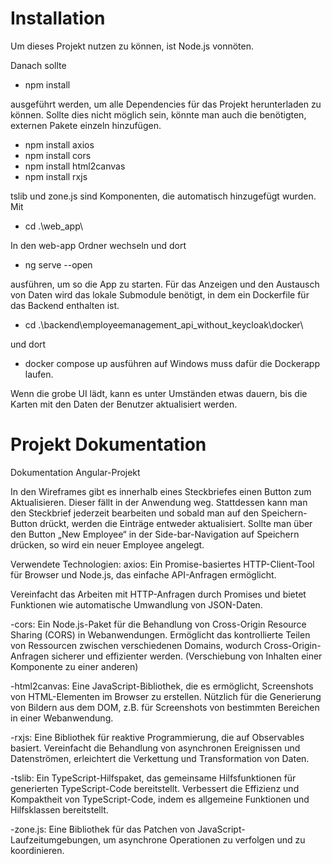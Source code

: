 
# Installation
Um dieses Projekt nutzen zu können, ist Node.js vonnöten.

Danach sollte

- npm install

ausgeführt werden, um alle Dependencies für das Projekt herunterladen zu können. 
Sollte dies nicht möglich sein, könnte man auch die benötigten, externen Pakete einzeln hinzufügen.

- npm install axios
- npm install cors
- npm install html2canvas
- npm install rxjs

tslib und zone.js sind Komponenten, die automatisch hinzugefügt wurden.
Mit 
- cd .\web_app\

 In den web-app Ordner wechseln und dort

- ng serve --open  

ausführen, um so die App zu starten.
Für das Anzeigen und den Austausch von Daten wird das lokale Submodule benötigt, in dem ein Dockerfile für das Backend enthalten ist.

- cd .\backend\employeemanagement_api_without_keycloak\docker\

und dort 

- docker compose up
ausführen auf Windows muss dafür die Dockerapp laufen. 

Wenn die grobe UI lädt, kann es unter Umständen etwas dauern, bis die Karten mit den Daten der Benutzer aktualisiert werden. 


# Projekt Dokumentation

Dokumentation Angular-Projekt

In den Wireframes gibt es innerhalb eines Steckbriefes einen Button zum Aktualisieren. Dieser fällt in der Anwendung weg. Stattdessen kann man den Steckbrief jederzeit bearbeiten und sobald man auf den Speichern-Button drückt,
werden die Einträge entweder aktualisiert. Sollte man über den Button „New Employee“ in der Side-bar-Navigation auf Speichern drücken, so wird ein neuer Employee angelegt.

Verwendete Technologien:
axios:
Ein Promise-basiertes HTTP-Client-Tool für Browser und Node.js, das einfache API-Anfragen ermöglicht.

Vereinfacht das Arbeiten mit HTTP-Anfragen durch Promises und bietet Funktionen wie automatische Umwandlung von JSON-Daten.

-cors:
Ein Node.js-Paket für die Behandlung von Cross-Origin Resource Sharing (CORS) in Webanwendungen.
Ermöglicht das kontrollierte Teilen von Ressourcen zwischen verschiedenen Domains, wodurch Cross-Origin-Anfragen sicherer und effizienter werden.
(Verschiebung von Inhalten einer Komponente zu einer anderen)

-html2canvas:
Eine JavaScript-Bibliothek, die es ermöglicht, Screenshots von HTML-Elementen im Browser zu erstellen.
Nützlich für die Generierung von Bildern aus dem DOM, z.B. für Screenshots von bestimmten Bereichen in einer Webanwendung.

-rxjs:
Eine Bibliothek für reaktive Programmierung, die auf Observables basiert.
Vereinfacht die Behandlung von asynchronen Ereignissen und Datenströmen, erleichtert die Verkettung und Transformation von Daten.

-tslib:
Ein TypeScript-Hilfspaket, das gemeinsame Hilfsfunktionen für generierten TypeScript-Code bereitstellt.
Verbessert die Effizienz und Kompaktheit von TypeScript-Code, indem es allgemeine Funktionen und Hilfsklassen bereitstellt.

-zone.js:
Eine Bibliothek für das Patchen von JavaScript-Laufzeitumgebungen, um asynchrone Operationen zu verfolgen und zu koordinieren.
